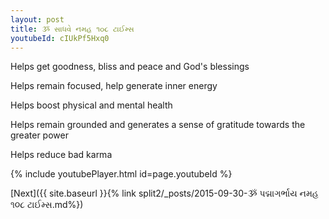 ```yaml
---
layout: post
title: ૐ સાધવે નમહ ૧૦૮ ટાઈમ્સ
youtubeId: cIUkPf5Hxq0
---
```

 
 
Helps get goodness, bliss and peace and God's blessings
 
Helps remain focused, help generate inner energy 
 
Helps boost physical and mental health 
 
Helps remain grounded and generates a sense of gratitude towards the greater power 
 
Helps reduce bad karma
 
 
 
 


{% include youtubePlayer.html id=page.youtubeId %}
 
[Next]({{ site.baseurl }}{% link  split2/_posts/2015-09-30-ૐ પદ્માગર્ભાય નમહ ૧૦૮ ટાઈમ્સ.md%})
 
